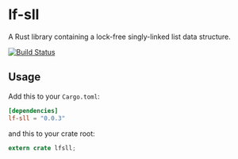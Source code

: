 lf-sll
====

A Rust library containing a lock-free singly-linked list data structure.

[![Build Status](https://travis-ci.org/remis-thoughts/lf-sll.svg?branch=master)](https://travis-ci.org/remis-thoughts/lf-sll)

## Usage

Add this to your `Cargo.toml`:

```toml
[dependencies]
lf-sll = "0.0.3"
```

and this to your crate root:

```rust
extern crate lfsll;
```

